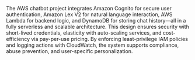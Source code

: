 The AWS chatbot project integrates Amazon Cognito for secure user authentication, Amazon Lex V2 for natural language interaction, AWS Lambda for backend logic, and DynamoDB for storing chat history—all in a fully serverless and scalable architecture. This design ensures security with short-lived credentials, elasticity with auto-scaling services, and cost-efficiency via pay-per-use pricing. By enforcing least-privilege IAM policies and logging actions with CloudWatch, the system supports compliance, abuse prevention, and user-specific personalization.
